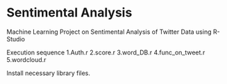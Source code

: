 # Sentimental Analysis
Machine Learning Project on Sentimental Analysis of Twitter Data using R-Studio

Execution sequence
1.Auth.r
2.score.r
3.word_DB.r
4.func_on_tweet.r
5.wordcloud.r

Install necessary library files.
